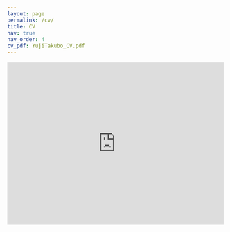 ```yaml
---
layout: page
permalink: /cv/
title: CV
nav: true
nav_order: 4
cv_pdf: YujiTakubo_CV.pdf
---
```



<embed src="https://drive.google.com/file/d/1TXmWVjq4FTnD_dliYFqyaxTdxGEIW5SY/view?usp=share_link" width="500" height="375">